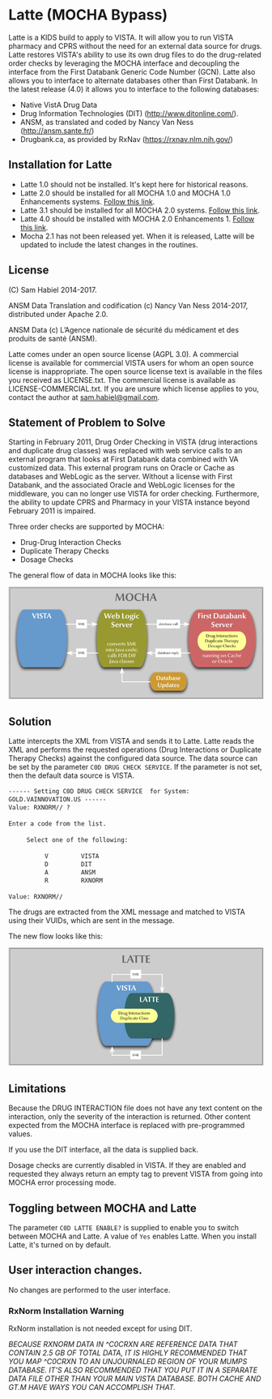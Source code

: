 # Latte (MOCHA Bypass)
Latte is a KIDS build to apply to VISTA. It will allow you to run VISTA
pharmacy and CPRS without the need for an external data source for drugs.
Latte restores VISTA's ability to use its own drug files to do the drug-related
order checks by leveraging the MOCHA interface and decoupling the interface
from the First Databank Generic Code Number (GCN). Latte also allows you to
interface to alternate databases other than First Databank. In the latest
release (4.0) it allows you to interface to the following databases:
 
 * Native VistA Drug Data
 * Drug Information Technologies (DIT) (http://www.ditonline.com/).
 * ANSM, as translated and coded by Nancy Van Ness (http://ansm.sante.fr/)
 * Drugbank.ca, as provided by RxNav (https://rxnav.nlm.nih.gov/)

## Installation for Latte

* Latte 1.0 should not be installed. It's kept here for historical reasons.
* Latte 2.0 should be installed for all MOCHA 1.0 and MOCHA 1.0 Enhancements
  systems. [Follow this link](https://github.com/shabiel/Latte/blob/master/KBAN%20LATTE%202.0/KBAN_LATTE_2P0.md).
* Latte 3.1 should be installed for all MOCHA 2.0 systems. [Follow this link](https://github.com/shabiel/Latte/blob/master/KBAN%20LATTE%203.0/KBAN_LATTE_3P0.md).
* Latte 4.0 should be installed with MOCHA 2.0 Enhancements 1. [Follow this link](https://github.com/shabiel/Latte/releases/tag/4.0).
* Mocha 2.1 has not been released yet. When it is released, Latte will be
updated to include the latest changes in the routines.


## License

(C) Sam Habiel 2014-2017.

ANSM Data Translation and codification (c) Nancy Van Ness 2014-2017, distributed under Apache 2.0.

ANSM Data (c) L’Agence nationale de sécurité du médicament et des produits de santé (ANSM).

Latte comes under an open source license (AGPL 3.0). A commercial license is
available for commercial VISTA users for whom an open source license is
inappropriate. The open source license text is available in the files you
received as LICENSE.txt. The commercial license is available as
LICENSE-COMMERCIAL.txt. If you are unsure which license applies to you, contact
the author at <sam.habiel@gmail.com>.

## Statement of Problem to Solve
Starting in February 2011, Drug Order Checking in VISTA (drug interactions and
duplicate drug classes) was replaced with web service calls to an external
program that looks at First Databank data combined with VA customized data.
This external program runs on Oracle or Cache as databases and WebLogic as the
server. Without a license with First Databank, and the associated Oracle and
WebLogic licenses for the middleware, you can no longer use VISTA for order
checking. Furthermore, the ability to update CPRS and Pharmacy in your VISTA
instance beyond February 2011 is impaired.

Three order checks are supported by MOCHA:

 * Drug-Drug Interaction Checks
 * Duplicate Therapy Checks
 * Dosage Checks

The general flow of data in MOCHA looks like this:

![MOCHA flow](./mocha.png)

## Solution
Latte intercepts the XML from VISTA and sends it to Latte. Latte reads the XML
and performs the requested operations (Drug Interactions or Duplicate Therapy
Checks) against the configured data source. The data source can be set by the
parameter `C0D DRUG CHECK SERVICE`. If the parameter is not set, then the
default data source is VISTA.

```
------ Setting C0D DRUG CHECK SERVICE  for System: GOLD.VAINNOVATION.US ------
Value: RXNORM// ?

Enter a code from the list.

     Select one of the following:

          V         VISTA
          D         DIT
          A         ANSM
          R         RXNORM

Value: RXNORM// 
```

The drugs are extracted from the XML message and matched to VISTA using their
VUIDs, which are sent in the message.

The new flow looks like this:

![Latte flow](./latte.png)

## Limitations
Because the DRUG INTERACTION file does not have any text content on the
interaction, only the severity of the interaction is returned. Other content
expected from the MOCHA interface is replaced with pre-programmed values.

If you use the DIT interface, all the data is supplied back.

Dosage checks are currently disabled in VISTA. If they are enabled and
requested they always return an empty tag to prevent VISTA from going into
MOCHA error processing mode.

## Toggling between MOCHA and Latte
The parameter `C0D LATTE ENABLE?` is supplied to enable you to switch
between MOCHA and Latte. A value of `Yes` enables Latte. When you install
Latte, it's turned on by default.

## User interaction changes.
No changes are performed to the user interface.

### RxNorm Installation Warning
RxNorm installation is not needed except for using DIT.

*BECAUSE RXNORM DATA IN ^C0CRXN ARE REFERENCE DATA THAT CONTAIN 2.5 GB OF TOTAL
DATA, IT IS HIGHLY RECOMMENDED THAT YOU MAP ^C0CRXN TO AN UNJOURNALED REGION OF
YOUR MUMPS DATABASE. IT'S ALSO RECOMMENDED THAT YOU PUT IT IN A SEPARATE DATA
FILE OTHER THAN YOUR MAIN VISTA DATABASE. BOTH CACHE AND GT.M HAVE WAYS YOU CAN
ACCOMPLISH THAT.*
